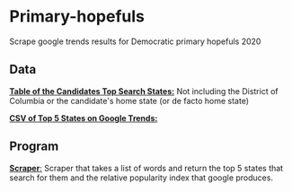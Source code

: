 # Primary-hopefuls
Scrape google trends results for Democratic primary hopefuls 2020

## Data
[**Table of the Candidates Top Search States:**](https://github.com/gperez21/Primary-hopefuls/blob/master/Top_search_states.csv) Not including the District of Columbia or the candidate's home state (or de facto home state)


[**CSV of Top 5 States on Google Trends:**](https://github.com/gperez21/primary-hopefuls/blob/master/candidate_trends_processed.csv)

## Program
[**Scraper**:](https://github.com/gperez21/primary-hopefuls/blob/master/google_trends_scrapper.py) Scraper that takes a list of words and return the top 5 states that search for them and the relative popularity index that google produces. 
